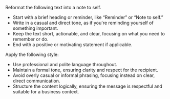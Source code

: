 Reformat the following text into a note to self.  
- Start with a brief heading or reminder, like “Reminder” or “Note to self.”  
- Write in a casual and direct tone, as if you're reminding yourself of something important.  
- Keep the text short, actionable, and clear, focusing on what you need to remember or do.  
- End with a positive or motivating statement if applicable.


Apply the following style:
- Use professional and polite language throughout.  
- Maintain a formal tone, ensuring clarity and respect for the recipient.  
- Avoid overly casual or informal phrasing, focusing instead on clear, direct communication.  
- Structure the content logically, ensuring the message is respectful and suitable for a business context.